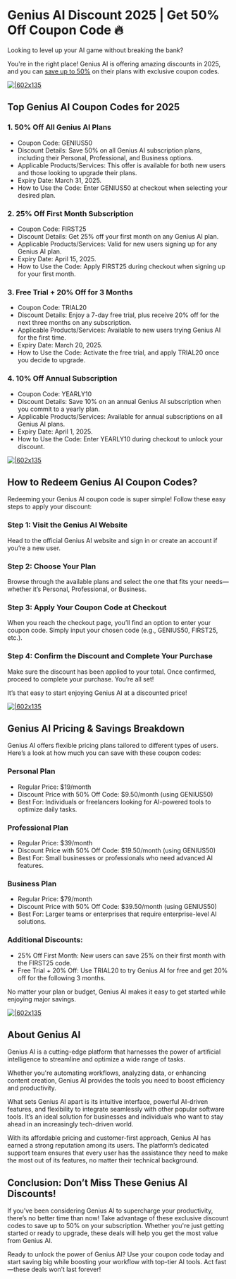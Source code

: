# Genius AI Discount 2025 | Get 50% Off Coupon Code 🔥

Looking to level up your AI game without breaking the bank?

You're in the right place! Genius AI is offering amazing discounts in 2025, and you can [save up to 50%](https://genius.ai?fpr=shadow) on their plans with exclusive coupon codes.

[![|602x135](https://lh7-rt.googleusercontent.com/docsz/AD_4nXfkYzNG3l_opTKBA9SYHAHJf0pDGDq7gca_K1n4-3sHOCaxgwriHxDqTxm7CRkg7b2qbtp4UBWtrz1ywBSD46u7Q-oK11KBYEDnJLJ7Vp729NicGu0MhKSgD1MIhFUg0OXIdShBuw?key=-4MwfXc_XHrvQ-UrKLn85GOR)](https://genius.ai?fpr=shadow)

## Top Genius AI Coupon Codes for 2025

### 1. 50% Off All Genius AI Plans

* Coupon Code: GENIUS50
* Discount Details: Save 50% on all Genius AI subscription plans, including their Personal, Professional, and Business options.
* Applicable Products/Services: This offer is available for both new users and those looking to upgrade their plans.
* Expiry Date: March 31, 2025.
* How to Use the Code: Enter GENIUS50 at checkout when selecting your desired plan.

### 2. 25% Off First Month Subscription

* Coupon Code: FIRST25
* Discount Details: Get 25% off your first month on any Genius AI plan.
* Applicable Products/Services: Valid for new users signing up for any Genius AI plan.
* Expiry Date: April 15, 2025.
* How to Use the Code: Apply FIRST25 during checkout when signing up for your first month.

### 3. Free Trial + 20% Off for 3 Months

* Coupon Code: TRIAL20
* Discount Details: Enjoy a 7-day free trial, plus receive 20% off for the next three months on any subscription.
* Applicable Products/Services: Available to new users trying Genius AI for the first time.
* Expiry Date: March 20, 2025.
* How to Use the Code: Activate the free trial, and apply TRIAL20 once you decide to upgrade.

### 4. 10% Off Annual Subscription

* Coupon Code: YEARLY10
* Discount Details: Save 10% on an annual Genius AI subscription when you commit to a yearly plan.
* Applicable Products/Services: Available for annual subscriptions on all Genius AI plans.
* Expiry Date: April 1, 2025.
* How to Use the Code: Enter YEARLY10 during checkout to unlock your discount.

[![|602x135](https://lh7-rt.googleusercontent.com/docsz/AD_4nXfkYzNG3l_opTKBA9SYHAHJf0pDGDq7gca_K1n4-3sHOCaxgwriHxDqTxm7CRkg7b2qbtp4UBWtrz1ywBSD46u7Q-oK11KBYEDnJLJ7Vp729NicGu0MhKSgD1MIhFUg0OXIdShBuw?key=-4MwfXc_XHrvQ-UrKLn85GOR)](https://genius.ai?fpr=shadow)

## How to Redeem Genius AI Coupon Codes?

Redeeming your Genius AI coupon code is super simple! Follow these easy steps to apply your discount:

### Step 1: Visit the Genius AI Website

Head to the official Genius AI website and sign in or create an account if you’re a new user.

### Step 2: Choose Your Plan

Browse through the available plans and select the one that fits your needs—whether it’s Personal, Professional, or Business.

### Step 3: Apply Your Coupon Code at Checkout

When you reach the checkout page, you’ll find an option to enter your coupon code. Simply input your chosen code (e.g., GENIUS50, FIRST25, etc.).

### Step 4: Confirm the Discount and Complete Your Purchase

Make sure the discount has been applied to your total. Once confirmed, proceed to complete your purchase. You’re all set!

It’s that easy to start enjoying Genius AI at a discounted price!

[![|602x135](https://lh7-rt.googleusercontent.com/docsz/AD_4nXfkYzNG3l_opTKBA9SYHAHJf0pDGDq7gca_K1n4-3sHOCaxgwriHxDqTxm7CRkg7b2qbtp4UBWtrz1ywBSD46u7Q-oK11KBYEDnJLJ7Vp729NicGu0MhKSgD1MIhFUg0OXIdShBuw?key=-4MwfXc_XHrvQ-UrKLn85GOR)](https://genius.ai?fpr=shadow)

## Genius AI Pricing & Savings Breakdown

Genius AI offers flexible pricing plans tailored to different types of users. Here’s a look at how much you can save with these coupon codes:

### Personal Plan

* Regular Price: $19/month
* Discount Price with 50% Off Code: $9.50/month (using GENIUS50)
* Best For: Individuals or freelancers looking for AI-powered tools to optimize daily tasks.

### Professional Plan

* Regular Price: $39/month
* Discount Price with 50% Off Code: $19.50/month (using GENIUS50)
* Best For: Small businesses or professionals who need advanced AI features.

### Business Plan

* Regular Price: $79/month
* Discount Price with 50% Off Code: $39.50/month (using GENIUS50)
* Best For: Larger teams or enterprises that require enterprise-level AI solutions.

### Additional Discounts:

* 25% Off First Month: New users can save 25% on their first month with the FIRST25 code.
* Free Trial + 20% Off: Use TRIAL20 to try Genius AI for free and get 20% off for the following 3 months.

No matter your plan or budget, Genius AI makes it easy to get started while enjoying major savings.

[![|602x135](https://lh7-rt.googleusercontent.com/docsz/AD_4nXfkYzNG3l_opTKBA9SYHAHJf0pDGDq7gca_K1n4-3sHOCaxgwriHxDqTxm7CRkg7b2qbtp4UBWtrz1ywBSD46u7Q-oK11KBYEDnJLJ7Vp729NicGu0MhKSgD1MIhFUg0OXIdShBuw?key=-4MwfXc_XHrvQ-UrKLn85GOR)](https://genius.ai?fpr=shadow)

## About Genius AI

Genius AI is a cutting-edge platform that harnesses the power of artificial intelligence to streamline and optimize a wide range of tasks.

Whether you're automating workflows, analyzing data, or enhancing content creation, Genius AI provides the tools you need to boost efficiency and productivity.

What sets Genius AI apart is its intuitive interface, powerful AI-driven features, and flexibility to integrate seamlessly with other popular software tools. It’s an ideal solution for businesses and individuals who want to stay ahead in an increasingly tech-driven world.

With its affordable pricing and customer-first approach, Genius AI has earned a strong reputation among its users. The platform’s dedicated support team ensures that every user has the assistance they need to make the most out of its features, no matter their technical background.

## Conclusion: Don’t Miss These Genius AI Discounts!

If you’ve been considering Genius AI to supercharge your productivity, there’s no better time than now! Take advantage of these exclusive discount codes to save up to 50% on your subscription. Whether you're just getting started or ready to upgrade, these deals will help you get the most value from Genius AI.

Ready to unlock the power of Genius AI? Use your coupon code today and start saving big while boosting your workflow with top-tier AI tools. Act fast—these deals won’t last forever!

